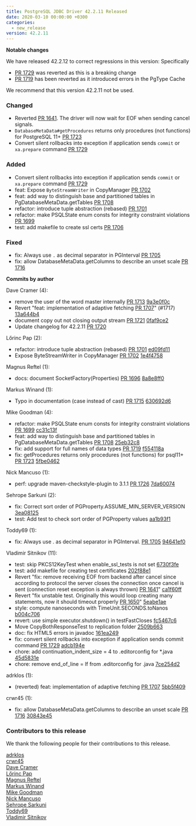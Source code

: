 ```yaml
---
title: PostgreSQL JDBC Driver 42.2.11 Released
date: 2020-03-10 00:00:00 +0300
categories:
  - new_release
version: 42.2.11
---
```

**Notable changes**

We have released 42.2.12 to correct regressions in this version: Specifically
- [PR 1729](https://github.com/pgjdbc/pgjdbc/pull/1729) was reverted as this is a breaking change 
- [PR 1719](https://github.com/pgjdbc/pgjdbc/pull/1719) has been reverted as it introduced errors in the PgType Cache

We recommend that this version 42.2.11 not be used.


### Changed
 - Reverted [PR 1641](https://github.com/pgjdbc/pgjdbc/pull/1252). The driver will now wait for EOF when sending cancel signals. 
 - `DatabaseMetaData#getProcedures` returns only procedures (not functions) for PostgreSQL 11+ [PR 1723](https://github.com/pgjdbc/pgjdbc/pull/1723)
 - Convert silent rollbacks into exception if application sends `commit` or `xa.prepare` command [PR 1729](https://github.com/pgjdbc/pgjdbc/pull/1729)

### Added
 - Convert silent rollbacks into exception if application sends `commit` or `xa.prepare` command [PR 1729](https://github.com/pgjdbc/pgjdbc/pull/1729)
 - feat: Expose `ByteStreamWriter` in CopyManager [PR 1702](https://github.com/pgjdbc/pgjdbc/pull/1702)
 - feat: add way to distinguish base and partitioned tables in PgDatabaseMetaData.getTables [PR 1708](https://github.com/pgjdbc/pgjdbc/pull/1708)
 - refactor: introduce tuple abstraction (rebased) [PR 1701](https://github.com/pgjdbc/pgjdbc/pull/1701)
 - refactor: make PSQLState enum consts for integrity constraint violations [PR 1699](https://github.com/pgjdbc/pgjdbc/pull/1699)
 - test: add makefile to create ssl certs [PR 1706](https://github.com/pgjdbc/pgjdbc/pull/1706)

### Fixed
 - fix: Always use `.` as decimal separator in PGInterval [PR 1705](https://github.com/pgjdbc/pgjdbc/pull/1705)
 - fix: allow DatabaseMetaData.getColumns to describe an unset scale [PR 1716](https://github.com/pgjdbc/pgjdbc/pull/1716)


<!--more-->

**Commits by author**

Dave Cramer (4):

* remove the user of the word master internally  [PR 1713](https://github.com/pgjdbc/pgjdbc/pull/1713) [9a3e0f0c](https://github.com/pgjdbc/pgjdbc/commit/9a3e0f0ce92cc0a7addb369127b7790c5199cea3)
* Revert "feat: implementation of adaptive fetching [PR 1707](https://github.com/pgjdbc/pgjdbc/pull/1707)" (#1717) [13a644b4](https://github.com/pgjdbc/pgjdbc/commit/13a644b4945996dff5274e45741313380d4a47e6)
* document copy out not closing output stream [PR 1721](https://github.com/pgjdbc/pgjdbc/pull/1721) [0faf9ce2](https://github.com/pgjdbc/pgjdbc/commit/0faf9ce23a6c5f323545e374f0781b9c1d3cedcd)
* Update changelog for 42.2.11 [PR 1720](https://github.com/pgjdbc/pgjdbc/pull/1720)

Lőrinc Pap (2):

* refactor: introduce tuple abstraction (rebased) [PR 1701](https://github.com/pgjdbc/pgjdbc/pull/1701) [ed09fd11](https://github.com/pgjdbc/pgjdbc/commit/ed09fd1165f046ae956bf21b6c7882f1267fb8d7)
* Expose ByteStreamWriter in CopyManager [PR 1702](https://github.com/pgjdbc/pgjdbc/pull/1702) [1e4f4758](https://github.com/pgjdbc/pgjdbc/commit/1e4f4758544f494e997688b28a4fa94fb5782265)

Magnus Reftel (1):

* docs: document SocketFactory(Properties) [PR 1696](https://github.com/pgjdbc/pgjdbc/pull/1696) [8a8e8ff0](https://github.com/pgjdbc/pgjdbc/commit/8a8e8ff0a4360985373c98fa1ef16d5bf21968e0)

Markus Winand (1):

* Typo in documentation (case instead of cast) [PR 1715](https://github.com/pgjdbc/pgjdbc/pull/1715) [630692d6](https://github.com/pgjdbc/pgjdbc/commit/630692d6823d9ca65059c59ab01d184b33d8ea9c)

Mike Goodman (4):

* refactor: make PSQLState enum consts for integrity constraint violations [PR 1699](https://github.com/pgjdbc/pgjdbc/pull/1699) [cc31c13f](https://github.com/pgjdbc/pgjdbc/commit/cc31c13f7810e171c54729a29f494d69b7f1550a)
* feat: add way to distinguish base and partitioned tables in PgDatabaseMetaData.getTables [PR 1708](https://github.com/pgjdbc/pgjdbc/pull/1708) [25eb32c8](https://github.com/pgjdbc/pgjdbc/commit/25eb32c8681eaa4aaac801808b6028e9f5dfbea8)
* fix: add support for full names of data types [PR 1719](https://github.com/pgjdbc/pgjdbc/pull/1719) [f554118a](https://github.com/pgjdbc/pgjdbc/commit/f554118a95cda1470fc7ac8b67b8ae7c18b25826)
* fix: getProcedures returns only procedures (not functions) for psql11+ [PR 1723](https://github.com/pgjdbc/pgjdbc/pull/1723) [5fbe0462](https://github.com/pgjdbc/pgjdbc/commit/5fbe04626c64b7c46a22a0cea108921305b14074)

Nick Mancuso (1):

* perf: upgrade maven-checkstyle-plugin to 3.1.1 [PR 1726](https://github.com/pgjdbc/pgjdbc/pull/1726) [7da60074](https://github.com/pgjdbc/pgjdbc/commit/7da60074916c063c18d6c91e92e5cb360de69cd3)

Sehrope Sarkuni (2):

* fix: Correct sort order of PGProperty.ASSUME_MIN_SERVER_VERSION [3ea08125](https://github.com/pgjdbc/pgjdbc/commit/3ea0812572e013dbad6b67a730255d17b467fb71)
* test: Add test to check sort order of PGProperty values [aa1b93f1](https://github.com/pgjdbc/pgjdbc/commit/aa1b93f1286a308d632e3fcdf53a773cf428a18c)

Toddy69 (1):

* fix: Always use . as decimal separator in PGInterval. [PR 1705](https://github.com/pgjdbc/pgjdbc/pull/1705) [94641ef0](https://github.com/pgjdbc/pgjdbc/commit/94641ef08922d77ac021f70af91cafe85866d854)

Vladimir Sitnikov (11):

* test: skip PKCS12KeyTest when enable_ssl_tests is not set [6730f3fe](https://github.com/pgjdbc/pgjdbc/commit/6730f3febda64891ee445fd53a858ce0d9b56ac3)
* test: add makefile for creating test certificates [202f88e1](https://github.com/pgjdbc/pgjdbc/commit/202f88e13c11fef11994c8f38456f36b3beec714)
* Revert "fix: remove receiving EOF from backend after cancel since according to protocol the server closes the connection once cancel is sent (connection reset exception is always thrown) [PR 1641](https://github.com/pgjdbc/pgjdbc/pull/1641)" [ca1f60ff](https://github.com/pgjdbc/pgjdbc/commit/ca1f60ffb414891101b72a226ed4f36f97bf82e2)
* Revert "fix unstable test. Originally this would loop creating many statements, now it should timeout properly [PR 1650](https://github.com/pgjdbc/pgjdbc/pull/1650)" [5eabe1ae](https://github.com/pgjdbc/pgjdbc/commit/5eabe1ae5e0b637944d77ca3df96e1b36d6efda7)
* style: compute nanoseconds with TimeUnit.SECONDS.toNanos [b004c706](https://github.com/pgjdbc/pgjdbc/commit/b004c706fd7fdb2e05f53eb2cdd4826671c379a4)
* revert: use simple executor.shutdown() in testFastCloses [fc5467c6](https://github.com/pgjdbc/pgjdbc/commit/fc5467c67cbd22de7afd909f8a5dd928072a6c49)
* Move CopyBothResponseTest to replication folder [2509b663](https://github.com/pgjdbc/pgjdbc/commit/2509b66370839a73d2b19e3b16c466192ba0bed1)
* doc: fix HTML5 errors in javadoc [161ea249](https://github.com/pgjdbc/pgjdbc/commit/161ea24965b3d11067f96b9765cda10f8b59e08b)
* fix: convert silent rollbacks into exception if application sends commit command [PR 1729](https://github.com/pgjdbc/pgjdbc/pull/1729) [adcb194e](https://github.com/pgjdbc/pgjdbc/commit/adcb194e7279e67cedd66f0535bb2b875c599459)
* chore: add continuation_indent_size = 4 to .editorconfig for *.java [45d5831e](https://github.com/pgjdbc/pgjdbc/commit/45d5831ed6d65c13c8e5cf23f7367b570ec2fbc4)
* chore: remove end_of_line = lf from .editorconfig for .java [7ce254d2](https://github.com/pgjdbc/pgjdbc/commit/7ce254d2b45e036f537a1c04d3ef5d4ad19c4fed)

adrklos (1):

* (reverted) feat: implementation of adaptive fetching [PR 1707](https://github.com/pgjdbc/pgjdbc/pull/1707) [5bb5f409](https://github.com/pgjdbc/pgjdbc/commit/5bb5f409b8372e4be86c14a00309ab60b8e17ed8)

crwr45 (1):

* fix: allow DatabaseMetaData.getColumns to describe an unset scale [PR 1716](https://github.com/pgjdbc/pgjdbc/pull/1716) [30843e45](https://github.com/pgjdbc/pgjdbc/commit/30843e45edc1e2bac499df2d1576c2db4d3d3309)

<a name="contributors_{{ page.version }}"></a>
### Contributors to this release

We thank the following people for their contributions to this release.

[adrklos](https://github.com/adrklos)  
[crwr45](https://github.com/crwr45)  
[Dave Cramer](davec@postgresintl.com)  
[Lőrinc Pap](https://github.com/paplorinc)  
[Magnus Reftel](https://github.com/reftel)  
[Markus Winand](https://github.com/fatalmind)  
[Mike Goodman](https://github.com/MSGoodman)  
[Nick Mancuso](https://github.com/nmancus1)  
[Sehrope Sarkuni](https://github.com/sehrope)  
[Toddy69](https://github.com/Toddy69)  
[Vladimir Sitnikov](https://github.com/vlsi)  
